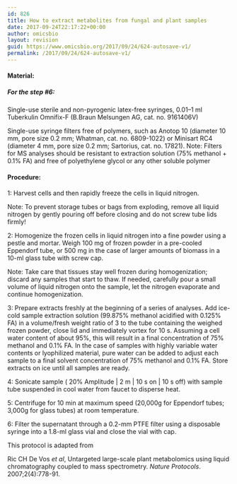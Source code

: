 ```yaml
---
id: 826
title: How to extract metabolites from fungal and plant samples
date: 2017-09-24T22:17:22+00:00
author: omicsbio
layout: revision
guid: https://www.omicsbio.org/2017/09/24/624-autosave-v1/
permalink: /2017/09/24/624-autosave-v1/
---
```

#### Material:

##### For the step #6:

Single-use sterile and non-pyrogenic latex-free syringes, 0.01–1 ml Tuberkulin Omnifix-F (B.Braun Melsungen AG, cat. no. 9161406V)

Single-use syringe filters free of polymers, such as Anotop 10 (diameter 10 mm, pore size 0.2 mm; Whatman, cat. no. 6809-1022) or Minisart RC4 (diameter 4 mm, pore size 0.2 mm; Sartorius, cat. no. 17821). Note: Filters for MS analyses should be resistant to extraction solution (75% methanol + 0.1% FA) and free of polyethylene glycol or any other soluble polymer

#### Procedure:

1: Harvest cells and then rapidly freeze the cells in liquid nitrogen.

Note: To prevent storage tubes or bags from exploding, remove all liquid nitrogen by gently pouring off before closing and do not screw tube lids firmly!

2: Homogenize the frozen cells in liquid nitrogen into a fine powder using a pestle and mortar. Weigh 100 mg of frozen powder in a pre-cooled Eppendorf tube, or 500 mg in the case of larger amounts of biomass in a 10-ml glass tube with screw cap.

Note: Take care that tissues stay well frozen during homogenization; discard any samples that start to thaw. If needed, carefully pour a small volume of liquid nitrogen onto the sample, let the nitrogen evaporate and continue homogenization.

3: Prepare extracts freshly at the beginning of a series of analyses. Add ice-cold sample extraction solution (99.875% methanol acidified with 0.125% FA) in a volume/fresh weight ratio of 3 to the tube containing the weighed frozen powder, close lid and immediately vortex for 10 s. Assuming a cell water content of about 95%, this will result in a final concentration of 75% methanol and 0.1% FA. In the case of samples with highly variable water contents or lyophilized material, pure water can be added to adjust each sample to a final solvent concentration of 75% methanol and 0.1% FA. Store extracts on ice until all samples are ready.

4: Sonicate sample ( 20% Amplitude | 2 m | 10 s on | 10 s off) with sample tube suspended in cool water from faucet to disperse heat.

5: Centrifuge for 10 min at maximum speed (20,000g for Eppendorf tubes; 3,000g for glass tubes) at room temperature.

6: Filter the supernatant through a 0.2-mm PTFE filter using a disposable syringe into a 1.8-ml glass vial and close the vial with cap.

This protocol is adapted from

<div>
  <p>
    Ric CH De Vos <em>et al</em>, Untargeted large-scale plant metabolomics using liquid chromatography coupled to mass spectrometry.<em> Nature Protocols</em>.  2007;2(4):778-91.
  </p>
</div>

<div>
</div>